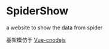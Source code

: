 # SpiderShow
a website to show the data from spider

基架模仿于  [Vue-cnodejs](http://shinygang.github.io/cnodevue/)
